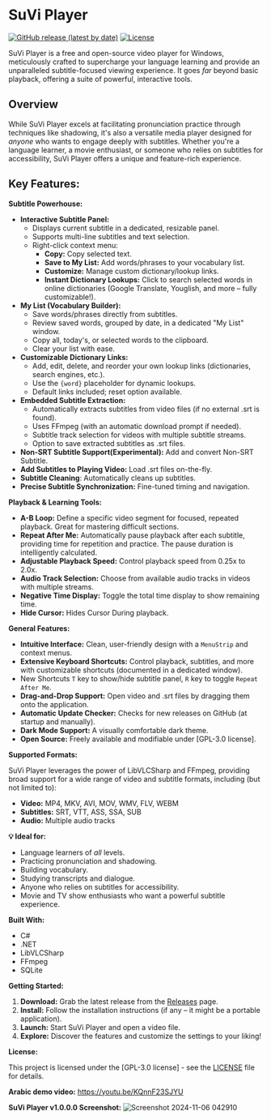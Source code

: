 # SuVi Player

[![GitHub release (latest by date)](https://img.shields.io/github/v/release/ahmedismailc/SuViPlayer)](https://github.com/ahmedismailc/SuViPlayer/releases/latest)
[![License](https://img.shields.io/github/license/ahmedismailc/SuViPlayer)](LICENSE)

SuVi Player is a free and open-source video player for Windows, meticulously crafted to supercharge your language learning and provide an unparalleled subtitle-focused viewing experience.  It goes *far* beyond basic playback, offering a suite of powerful, interactive tools.

## Overview

While SuVi Player excels at facilitating pronunciation practice through techniques like shadowing, it's also a versatile media player designed for *anyone* who wants to engage deeply with subtitles. Whether you're a language learner, a movie enthusiast, or someone who relies on subtitles for accessibility, SuVi Player offers a unique and feature-rich experience.

## Key Features:

**Subtitle Powerhouse:**

*   **Interactive Subtitle Panel:**
    *   Displays current subtitle in a dedicated, resizable panel.
    *   Supports multi-line subtitles and text selection.
    *   Right-click context menu:
        *   **Copy:** Copy selected text.
        *   **Save to My List:** Add words/phrases to your vocabulary list.
        *   **Customize:** Manage custom dictionary/lookup links.
        *   **Instant Dictionary Lookups:**  Click to search selected words in online dictionaries (Google Translate, Youglish, and more – fully customizable!).
*   **My List (Vocabulary Builder):**
    *   Save words/phrases directly from subtitles.
    *   Review saved words, grouped by date, in a dedicated "My List" window.
    *   Copy all, today's, or selected words to the clipboard.
    *   Clear your list with ease.
*   **Customizable Dictionary Links:**
    *   Add, edit, delete, and reorder your own lookup links (dictionaries, search engines, etc.).
    *   Use the `{word}` placeholder for dynamic lookups.
    *   Default links included; reset option available.
*   **Embedded Subtitle Extraction:**
    *   Automatically extracts subtitles from video files (if no external .srt is found).
    *   Uses FFmpeg (with an automatic download prompt if needed).
    *   Subtitle track selection for videos with multiple subtitle streams.
    *   Option to save extracted subtitles as .srt files.
* **Non-SRT Subtitle Support(Experimental):** Add and convert Non-SRT Subtitle.
*   **Add Subtitles to Playing Video:** Load .srt files on-the-fly.
*   **Subtitle Cleaning**: Automatically cleans up subtitles.
*   **Precise Subtitle Synchronization:**  Fine-tuned timing and navigation.

**Playback & Learning Tools:**

*   **A-B Loop:** Define a specific video segment for focused, repeated playback.  Great for mastering difficult sections.
*   **Repeat After Me:** Automatically pause playback after each subtitle, providing time for repetition and practice.  The pause duration is intelligently calculated.
*   **Adjustable Playback Speed:**  Control playback speed from 0.25x to 2.0x.
*   **Audio Track Selection:**  Choose from available audio tracks in videos with multiple streams.
*   **Negative Time Display:**  Toggle the total time display to show remaining time.
*   **Hide Cursor:** Hides Cursor During playback.

**General Features:**

*   **Intuitive Interface:** Clean, user-friendly design with a `MenuStrip` and context menus.
*   **Extensive Keyboard Shortcuts:**  Control playback, subtitles, and more with customizable shortcuts (documented in a dedicated window).
*    New Shortcuts `T` key to show/hide subtitle panel, `R` key to toggle `Repeat After Me`.
*   **Drag-and-Drop Support:**  Open video and .srt files by dragging them onto the application.
*   **Automatic Update Checker:**  Checks for new releases on GitHub (at startup and manually).
*   **Dark Mode Support:**  A visually comfortable dark theme.
*   **Open Source:**  Freely available and modifiable under [GPL-3.0 license].

**Supported Formats:**

SuVi Player leverages the power of LibVLCSharp and FFmpeg, providing broad support for a wide range of video and subtitle formats, including (but not limited to):

*   **Video:** MP4, MKV, AVI, MOV, WMV, FLV, WEBM
*   **Subtitles:** SRT, VTT, ASS, SSA, SUB
*    **Audio:** Multiple audio tracks

**💡 Ideal for:**

*   Language learners of *all* levels.
*   Practicing pronunciation and shadowing.
*   Building vocabulary.
*   Studying transcripts and dialogue.
*   Anyone who relies on subtitles for accessibility.
*   Movie and TV show enthusiasts who want a powerful subtitle experience.

**Built With:**

*   C#
*   .NET
*   LibVLCSharp
*   FFmpeg
*   SQLite

**Getting Started:**

1.  **Download:** Grab the latest release from the [Releases](https://github.com/ahmedismailc/SuViPlayer/releases) page.
2.  **Install:** Follow the installation instructions (if any – it might be a portable application).
3.  **Launch:** Start SuVi Player and open a video file.
4.  **Explore:** Discover the features and customize the settings to your liking!


**License:**

This project is licensed under the [GPL-3.0 license] - see the [LICENSE](LICENSE) file for details.

**Arabic demo video:**
https://youtu.be/KQnnF23SJYU

**SuVi Player v1.0.0.0 Screenshot:**
![Screenshot 2024-11-06 042910](https://github.com/user-attachments/assets/27ab942e-b1fc-4caa-8f7c-705f42ef613f)
